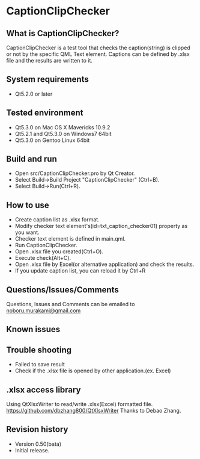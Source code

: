 # CaptionClipChecker
## What is CaptionClipChecker?
CaptionClipChecker is a test tool that checks the caption(string)
is clipped or not by the specific QML Text element. 
Captions can be defined by .xlsx file and the results are written to it.

## System requirements
* Qt5.2.0 or later


## Tested environment
* Qt5.3.0 on Mac OS X Mavericks 10.9.2
* Qt5.2.1 and Qt5.3.0 on Windows7 64bit
* Qt5.3.0 on Gentoo Linux 64bit


## Build and run
* Open src/CaptionClipChecker.pro by Qt Creator.
* Select Build->Build Project "CaptionClipChecker" (Ctrl+B).
* Select Build->Run(Ctrl+R).


## How to use
* Create caption list as .xlsx format.
* Modify checker text element's(id=txt_caption_checker01) property as you want.
 * Checker text element is defined in main.qml.
* Run CaptionClipChecker.
* Open .xlsx file you created(Ctrl+O).
* Execute check(Alt+C).
* Open .xlsx file by Excel(or alternative application) and check the results.
* If you update caption list, you can reload it by Ctrl+R


## Questions/Issues/Comments
Questions, Issues and Comments can be emailed to 
noboru.murakami@gmail.com


## Known issues


## Trouble shooting
* Failed to save result
 * Check if the .xlsx file is opened by other application.(ex. Excel)


## .xlsx access library
Using QtXlsxWriter to read/write .xlsx(Excel) formatted file.
https://github.com/dbzhang800/QtXlsxWriter
Thanks to Debao Zhang.


## Revision history
* Version 0.50(bata)
 * Initial release.
